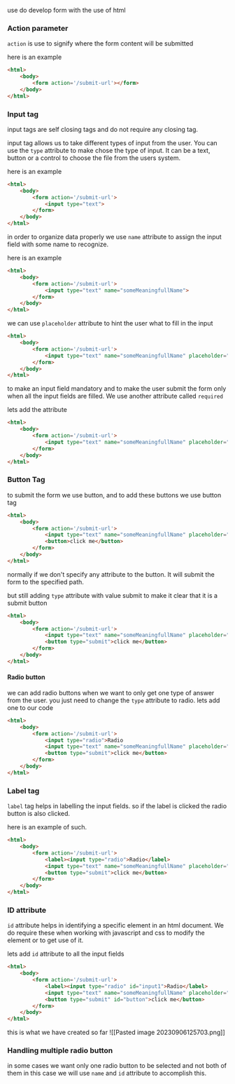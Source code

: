 use do develop form with the use of html


### Action parameter 

`action` is use to signify where the form content will be submitted 

here is an example 
```html 
<html>
	<body>
		<form action='/submit-url'></form>
	</body>
</html>
```

### Input tag 

input tags are self closing tags and do not require any closing tag.

input tag allows us to take different types of input from the user. You can use the `type` attribute to make chose the type of input. It can be a text, button or a control to choose the file from the users system.

here is an example 
```html 
<html>
	<body>
		<form action='/submit-url'>
			<input type="text">
		</form>
	</body>
</html>
```

in order to organize data properly we use `name` attribute to assign the input field with some name to recognize.

here is an example

```html 
<html>
	<body>
		<form action='/submit-url'>
			<input type="text" name="someMeaningfullName">
		</form>
	</body>
</html>
```

we can use `placeholder` attribute to hint the user what to fill in the input

```html 
<html>
	<body>
		<form action='/submit-url'>
			<input type="text" name="someMeaningfullName" placeholder="info you want from user">
		</form>
	</body>
</html>
```

to make an input field mandatory and to make the user submit the form only when all the input fields are filled. We use another attribute called `required`

lets add the attribute 
```html
<html>
	<body>
		<form action='/submit-url'>
			<input type="text" name="someMeaningfullName" placeholder="info you want from user" required>
		</form>
	</body>
</html>
```

### Button Tag 

to submit the form we use button, and to add these buttons we use button tag 

```html 
<html>
	<body>
		<form action='/submit-url'>
			<input type="text" name="someMeaningfullName" placeholder="info you want from user" required>
			<button>click me</button>
		</form>
	</body>
</html>
```

normally if we don't specify any attribute to the button. It will submit the form to the specified path.

but still adding `type` attribute with value submit to make it clear that it is a submit button 

```html 
<html>
	<body>
		<form action='/submit-url'>
			<input type="text" name="someMeaningfullName" placeholder="info you want from user" required>
			<button type="submit">click me</button>
		</form>
	</body>
</html>
```

####  Radio button 

we can add radio buttons when we want to only get one type of answer from the user.
you just need to change the `type` attribute to radio.
lets add one to our code 

```html
<html>
	<body>
		<form action='/submit-url'>
			<input type="radio">Radio
			<input type="text" name="someMeaningfullName" placeholder="info you want from user" required>
			<button type="submit">click me</button>
		</form>
	</body>
</html>
```

### Label tag 

`label` tag helps in labelling the input fields. so if the label is clicked the radio button is also clicked. 

here is an example of such.
```html 
<html>
	<body>
		<form action='/submit-url'>
			<label><input type="radio">Radio</label>
			<input type="text" name="someMeaningfullName" placeholder="info you want from user" required>
			<button type="submit">click me</button>
		</form>
	</body>
</html>
```

### ID attribute

`id` attribute helps in identifying a specific element in an html document. We do require these when working with javascript and css to modify the element or to get use of it.

lets add `id` attribute to all the input fields
```html
<html>
	<body>
		<form action='/submit-url'>
			<label><input type="radio" id="input1">Radio</label>
			<input type="text" name="someMeaningfullName" placeholder="info you want from user" id="input2" required>
			<button type="submit" id="button">click me</button>
		</form>
	</body>
</html>
```

this is what we have created so far 
![[Pasted image 20230906125703.png]]


### Handling multiple radio button 

in some cases we want only one radio button to be selected and not both of them
in this case we will use `name` and `id` attribute to accomplish this.